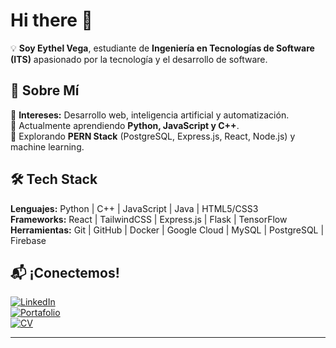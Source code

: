 
# Hi there 👋  

💡 **Soy Eythel Vega**, estudiante de **Ingeniería en Tecnologías de Software (ITS)** apasionado por la tecnología y el desarrollo de software.  

## 🚀 Sobre Mí  
🔹 **Intereses:** Desarrollo web, inteligencia artificial y automatización.  
🔹 Actualmente aprendiendo **Python, JavaScript y C++**.  
🔹 Explorando **PERN Stack** (PostgreSQL, Express.js, React, Node.js) y machine learning.  

## 🛠️ Tech Stack  
**Lenguajes:** Python | C++ | JavaScript | Java | HTML5/CSS3  
**Frameworks:** React | TailwindCSS | Express.js | Flask | TensorFlow  
**Herramientas:** Git | GitHub | Docker | Google Cloud | MySQL | PostgreSQL | Firebase  

## 📬 ¡Conectemos!  
[![LinkedIn](https://img.shields.io/badge/LinkedIn-Perfil-blue?logo=linkedin)](https://www.linkedin.com/in/tu-perfil/)  
[![Portafolio](https://img.shields.io/badge/Portafolio-Web-orange?logo=web)](https://tu-portafolio.com)  
[![CV](https://img.shields.io/badge/CV-PDF-red?logo=adobe)](https://drive.google.com/tu-cv)  

---



<!--
**EythelVega/EythelVega** is a ✨ _special_ ✨ repository because its `README.md` (this file) appears on your GitHub profile.

Here are some ideas to get you started:

- 🔭 I’m currently working on ...
- 🌱 I’m currently learning ...
- 👯 I’m looking to collaborate on ...
- 🤔 I’m looking for help with ...
- 💬 Ask me about ...
- 📫 How to reach me: ...
- 😄 Pronouns: ...
- ⚡ Fun fact: ...
-->
